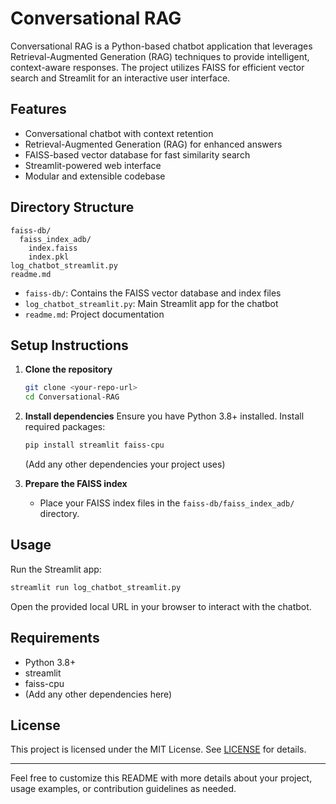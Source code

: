 # Conversational RAG

Conversational RAG is a Python-based chatbot application that leverages Retrieval-Augmented Generation (RAG) techniques to provide intelligent, context-aware responses. The project utilizes FAISS for efficient vector search and Streamlit for an interactive user interface.

## Features
- Conversational chatbot with context retention
- Retrieval-Augmented Generation (RAG) for enhanced answers
- FAISS-based vector database for fast similarity search
- Streamlit-powered web interface
- Modular and extensible codebase

## Directory Structure
```
faiss-db/
  faiss_index_adb/
    index.faiss
    index.pkl
log_chatbot_streamlit.py
readme.md
```
- `faiss-db/`: Contains the FAISS vector database and index files
- `log_chatbot_streamlit.py`: Main Streamlit app for the chatbot
- `readme.md`: Project documentation

## Setup Instructions
1. **Clone the repository**
   ```bash
   git clone <your-repo-url>
   cd Conversational-RAG
   ```
2. **Install dependencies**
   Ensure you have Python 3.8+ installed. Install required packages:
   ```bash
   pip install streamlit faiss-cpu
   ```
   (Add any other dependencies your project uses)

3. **Prepare the FAISS index**
   - Place your FAISS index files in the `faiss-db/faiss_index_adb/` directory.

## Usage
Run the Streamlit app:
```bash
streamlit run log_chatbot_streamlit.py
```
Open the provided local URL in your browser to interact with the chatbot.

## Requirements
- Python 3.8+
- streamlit
- faiss-cpu
- (Add any other dependencies here)

## License
This project is licensed under the MIT License. See [LICENSE](LICENSE) for details.

---
Feel free to customize this README with more details about your project, usage examples, or contribution guidelines as needed.
